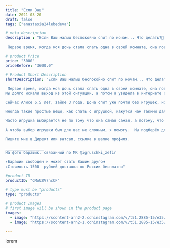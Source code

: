 ```yaml
---
title: "Если Ваш"
date: 2021-03-20
draft: false
tags: ["anastasia24lebedeva"]

# meta description
description : "Если Ваш малыш беспокойно спит по ночам... Что делать?🤔 

 Первое время, когда моя дочь стала спать одна в своей комнате, она говорила, что ей страшно и неуютно"

# product Price
price: "3000"
priceBefore: "3600.0"

# Product Short Description
shortDescription: "Если Ваш малыш беспокойно спит по ночам... Что делать?🤔 

 Первое время, когда моя дочь стала спать одна в своей комнате, она говорила, что ей страшно и неуютно, хотя ночник всегда был включён.
Мы долго искали выход из этой ситуации, а потом я увидела в интернете схему🐰 зайки, и так он мне понравился, что я его связала. Когда закончила, Алиса забрала зайку себе и решила спать с ним ночью. Игрушка всегда была в кровати, и знаете, дочь перестала беспокоиться, и мы конечно тоже.

Сейчас Алисе 6.5 лет, зайке 3 года. Доча спит уже почти без игрушек, но зайка занимает отдельное место на её полке, и иногда охраняет сон рядом на подушке.

Иногда такие простые вещи, как спать с игрушкой, кажутся нам такими далёкими, что мы просто забываем о них. У каждого из нас был свой \"Зайка\", который помогал и защищал. Знал наши секреты и тайны. К сожалению, мы взрослые, со временем забываем, что некоторые игрушки становятся не только игрушками, но и товарищами детям. 

Часто игрушка выбирается не по тому что она самая самая, а потому, что ты чувствуешь с ней связь, и понимаешь, что она та самая, которая будет с тобой долго долго) 

А чтобы выбор игрушки был для вас не сложным, я помогу.  Мы подберём для ребёнка игрушку, которая станет той самой и будет другом и помощником)

Пишите мне в Директ или ватсап, ссылка в шапке профиля.

_________________
На фото барашик, связанный по МК @igruschki_zefir

✴️Барашик свободен и может стать Вашим другом
✴️Стоимость 1500  рублей доставка по России бесплатно"

#product ID
productID: "CMoU2V7ncCF"

# type must be "products"
type: "products"

# product Images
# first image will be shown in the product page
images:
  - image: "https://scontent-arn2-2.cdninstagram.com/v/t51.2885-15/e35/162191140_5511796182178673_5068109636485260249_n.jpg?se=7&tp=1&_nc_ht=scontent-arn2-2.cdninstagram.com&_nc_cat=105&_nc_ohc=3FX1ucjTSawAX_iUyD1&ccb=7-4&oh=6f5158ceaa57450109263d58665cb1ba&oe=60815BCF&ig_cache_key=MjUzMzM2NjQ4MzIxODMzODQ1OQ%3D%3D.2-ccb7-4"
  - image: "https://scontent-arn2-1.cdninstagram.com/v/t51.2885-15/e35/161745652_300835724736602_3341932442620791098_n.jpg?se=7&tp=1&_nc_ht=scontent-arn2-1.cdninstagram.com&_nc_cat=102&_nc_ohc=wHEgBkIn3yQAX-cWbQ2&ccb=7-4&oh=91b5342d1bde99d8f412bc174ae32fa0&oe=6082F522&ig_cache_key=MjUzMzM2NjQ4MzIzNTE2MjEwNg%3D%3D.2-ccb7-4"

---
```

lorem

